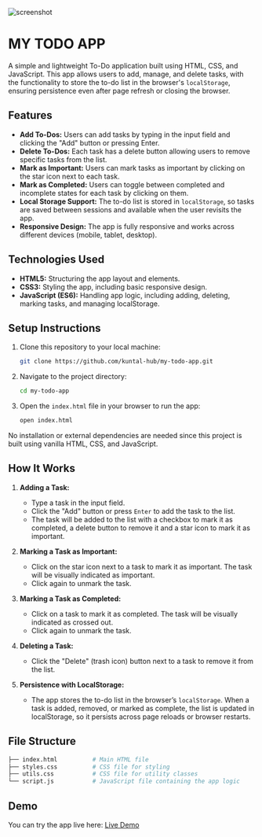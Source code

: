﻿![screenshot](https://portfolio-v2-sigma-eight-85.vercel.app/Screenshot%20(113)-min%20(1).png)

# MY TODO APP

A simple and lightweight To-Do application built using HTML, CSS, and JavaScript. This app allows users to add, manage, and delete tasks, with the functionality to store the to-do list in the browser's `localStorage`, ensuring persistence even after page refresh or closing the browser.

## Features

- **Add To-Dos:** Users can add tasks by typing in the input field and clicking the "Add" button or pressing Enter.
- **Delete To-Dos:** Each task has a delete button allowing users to remove specific tasks from the list.
- **Mark as Important:** Users can mark tasks as important by clicking on the star icon next to each task.
- **Mark as Completed:** Users can toggle between completed and incomplete states for each task by clicking on them.
- **Local Storage Support:** The to-do list is stored in `localStorage`, so tasks are saved between sessions and available when the user revisits the app.
- **Responsive Design:** The app is fully responsive and works across different devices (mobile, tablet, desktop).

## Technologies Used

- **HTML5:** Structuring the app layout and elements.
- **CSS3:** Styling the app, including basic responsive design.
- **JavaScript (ES6):** Handling app logic, including adding, deleting, marking tasks, and managing localStorage.

## Setup Instructions

1. Clone this repository to your local machine:

   ```bash
   git clone https://github.com/kuntal-hub/my-todo-app.git
   ```

2. Navigate to the project directory:

   ```bash
   cd my-todo-app
   ```

3. Open the `index.html` file in your browser to run the app:
   ```bash
   open index.html
   ```

No installation or external dependencies are needed since this project is built using vanilla HTML, CSS, and JavaScript.

## How It Works

1. **Adding a Task:**
   - Type a task in the input field.
   - Click the "Add" button or press `Enter` to add the task to the list.
   - The task will be added to the list with a checkbox to mark it as completed, a delete button to remove it and a star icon to mark it as important.
2. **Marking a Task as Important:**

   - Click on the star icon next to a task to mark it as important. The task will be visually indicated as important.
   - Click again to unmark the task.

3. **Marking a Task as Completed:**

   - Click on a task to mark it as completed. The task will be visually indicated as crossed out.
   - Click again to unmark the task.

4. **Deleting a Task:**

   - Click the "Delete" (trash icon) button next to a task to remove it from the list.

5. **Persistence with LocalStorage:**
   - The app stores the to-do list in the browser’s `localStorage`. When a task is added, removed, or marked as complete, the list is updated in localStorage, so it persists across page reloads or browser restarts.

## File Structure

```bash
├── index.html          # Main HTML file
├── styles.css          # CSS file for styling
├── utils.css           # CSS file for utility classes
└── script.js           # JavaScript file containing the app logic
```

## Demo

You can try the app live here: [Live Demo](https://kuntal-hub.github.io/my-todo-app/)
